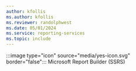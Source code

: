 ```yaml
---
author: kfollis
ms.author: kfollis
ms.reviewer: randolphwest
ms.date: 05/01/2024
ms.service: reporting-services
ms.topic: include
---
```

:::image type="icon" source="media/yes-icon.svg" border="false":::&nbsp;Microsoft Report Builder (SSRS)